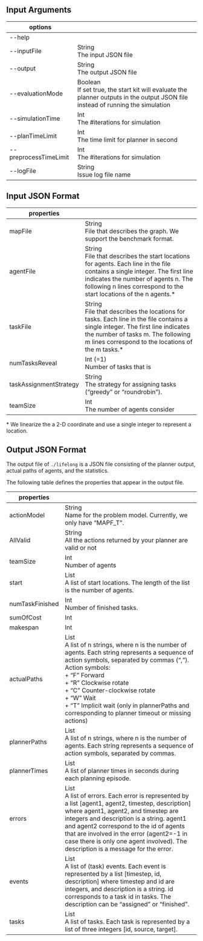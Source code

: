 ## Input Arguments

| options               |                                                                                                                                        |
|-----------------------|----------------------------------------------------------------------------------------------------------------------------------------|
| --help                |                                                                                                                                        |
| --inputFile           | String <br /> The input JSON file                                                                                                      |
| --output              | String  <br /> The output JSON file                                                                                                    |
| --evaluationMode      | Boolean  <br /> If set true, the start kit will evaluate the planner outputs in the output JSON file instead of running the simulation |
| --simulationTime      | Int <br /> The #iterations for simulation                                                                                              |
| --planTimeLimit       | Int <br /> The time limit for planner in second                                                                                        |
| --preprocessTimeLimit | Int <br /> The #iterations for simulation                                                                                              |
| --logFile             | String  <br /> Issue log file name                                                                                                     |

## Input JSON Format


| properties             |                                                                                                                                                                                                                                                |
|------------------------|------------------------------------------------------------------------------------------------------------------------------------------------------------------------------------------------------------------------------------------------|
| mapFile                | String <br /> File that describes the graph. We support the benchmark format.                                                                                                                                                                  |
| agentFile              | String <br /> File that describes the start locations for agents.  Each line in the file contains a single integer. The first line indicates the number of agents n. The following n lines correspond to the start locations of the n agents.* |
| taskFile               | String <br /> File that describes the locations for tasks.  Each line in the file contains a single integer. The first line indicates the number of tasks m. The following m lines correspond to the locations of the m tasks.\*               |
| numTasksReveal         | Int (=1) <br /> Number of tasks that is                                                                                                                                                                                                        |
| taskAssignmentStrategy | String <br /> The strategy for assigning tasks (“greedy” or “roundrobin”).                                                                                                                                                                     |
| teamSize               | Int <br /> The number of agents consider                                                                                                                                                                                                       |


\* We linearize the a 2-D coordinate and use a single integer to represent a location. 

## Output JSON Format

The output file of `./lifelong` is a JSON file consisting of the planner output, actual paths of agents, and the statistics.

The following table defines the properties that appear in the output file.

| properties      |                                                                                                                                                                                                                                                                                                                                                                                 |
|-----------------|---------------------------------------------------------------------------------------------------------------------------------------------------------------------------------------------------------------------------------------------------------------------------------------------------------------------------------------------------------------------------------|
| actionModel     | String <br /> Name for the problem model. Currently, we only have “MAPF_T”.                                                                                                                                                                                                                                                                                                     |
| AllValid        | String <br /> All the actions returned by your planner are valid or not                                                                                                                                                                                                                                                                                                                                                     |
| teamSize        | Int <br /> Number of agents                                                                                                                                                                                                                                                                                                                                                     |
| start           | List <br />A list of start locations. The length of the list is the number of agents.                                                                                                                                                                                                                                                                                           |
| numTaskFinished | Int <br />Number of finished tasks.                                                                                                                                                                                                                                                                                                                                             |
| sumOfCost       | Int <br />                                                                                                                                                                                                                                                                                                                                                                      |
| makespan        | Int <br />                                                                                                                                                                                                                                                                                                                                                                 |
| actualPaths     | List <br /> A list of n strings, where n is the number of agents. Each string represents a sequence of action symbols, separated by commas (“,”).<br />  Action symbols: <br />+ “F”  Forward <br />+ “R” Clockwise rotate <br /> + “C” Counter-clockwise rotate <br />+ “W” Wait <br /> + “T” Implicit wait (only in plannerPaths and corresponding to planner timeout or missing actions) |
| plannerPaths    | List<br /> A list of n strings, where n is the number of agents. Each string represents a sequence of action symbols, separated by commas.                                                                                                                                                                                                                                      |
| plannerTimes    | List <br />A list of planner times in seconds during each planning episode.                                                                                                                                                                                                                                                                          |
| errors          | List <br />A list of errors. Each error is represented by a list [agent1, agent2, timestep, description] where agent1, agent2, and timestep are integers and description is a string. agent1 and agent2 correspond to the id of agents that are involved in the error (agent2=-1 in case there is only one agent involved). The description is a message for the error.         |
| events          | List <br />A list of (task) events. Each event is represented by a list [timestep, id, description] where timestep and id are integers, and description is a string. id corresponds to a task id in tasks. The description can be “assigned” or “finished”.                                                                                                                     |
| tasks           | List <br />A list of tasks. Each task is represented by a list of three integers [id, source, target].                                                                                                                                                                                                                                                                          |

